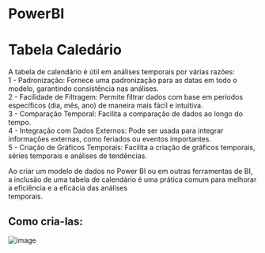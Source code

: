 # PowerBI

# Tabela Caledário
A tabela de calendário é útil em análises temporais por várias razões:<br>
1 - Padronização: Fornece uma padronização para as datas em todo o modelo, garantindo consistência nas análises. <br>
2 - Facilidade de Filtragem: Permite filtrar dados com base em períodos específicos (dia, mês, ano) de maneira mais fácil e intuitiva.<br>
3 - Comparação Temporal: Facilita a comparação de dados ao longo do tempo.<br>
4 - Integração com Dados Externos: Pode ser usada para integrar informações externas, como feriados ou eventos importantes.<br>
5 - Criação de Gráficos Temporais: Facilita a criação de gráficos temporais, séries temporais e análises de tendências.<br>

Ao criar um modelo de dados no Power BI ou em outras ferramentas de BI, a inclusão de uma tabela de calendário é uma prática comum para melhorar a eficiência e a eficácia das análises <br> temporais.<br>
## Como cria-las:
![image](https://github.com/Cmks0202/PowerBI/assets/87582427/63eb2f08-5ed8-4071-9cfb-f6cade67f5c3)
